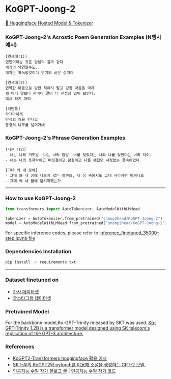 # KoGPT-Joong-2
[🤗 Huggingface Hosted Model & Tokenizer](https://huggingface.co/snoop2head/KoGPT-Joong-2)

### KoGPT-Joong-2's Acrostic Poem Generation Examples (N행시 예시)

```
[연세대(1)]
연민이라는 것은 양날의 검과 같다 
세기의 악연일수도..
대가는 혹독할것이다 연기의 끝은 상처다

[연세대(2)]
연약한 마음으로 강한 척하지 말고 강한 마음을 먹자
세 마디 말보다 한마디 말이 더 진정성 있어 보인다.
대시 하지 마라.
```

```
[자탄풍]
자그마하게 
탄식의 강을 건너고 
풍경의 나무를 넘어가네
```

### KoGPT-Joong-2's Phrase Generation Examples
```
[너는 나의]
- 너는 나의 거짓말. 나는 너의 참말. 너를 잊었다는 나와 나를 잊었다는 너의 차이.
- 너는 나의 옷자락이고 머릿결이고 꿈결이고 나를 헤집던 사정없는 풍속이었다
```

```
[그대 왜 내 꿈에]
- 그대 왜 내 꿈에 나오지 않는 걸까요, 내 꿈 속에서도 그대 사라지면 어쩌나요
- 그대 왜 내 꿈에 불시착했는가.
```
---

### How to use KoGPT-Joong-2
```python
from transformers import AutoTokenizer, AutoModelWithLMHead
  
tokenizer = AutoTokenizer.from_pretrained("snoop2head/KoGPT-Joong-2")
model = AutoModelWithLMHead.from_pretrained("snoop2head/KoGPT-Joong-2")
```

For specific inference codes, please refer to [inference_finetuned_35000-step.ipynb file](https://github.com/snoop2head/KoGPT-Joong-2/blob/main/inference_finetuned_35000-step.ipynb)

### Dependencies Installation

```bash
pip install -r requirements.txt
```
---

### Dataset finetuned on

- [가사 데이터셋](_clones/char-rnn-tensorflow/data/lyricskor/input.txt)
- [글스타그램 데이터셋](https://github.com/Keracorn/geulstagram)

### Pretrained Model
For the backbone model,Ko-GPT-Trinity released by SKT was used. [Ko-GPT-Trinity 1.2B is a transformer model designed using SK telecom's replication of the GPT-3 architecture.](https://huggingface.co/skt/ko-gpt-trinity-1.2B-v0.5)


### References

- [KoGPT2-Transformers huggingface 활용 예시](https://github.com/taeminlee/KoGPT2-Transformers)
- [SKT-AI의 KoGPT2와 pytorch를 이용해 소설을 생성하는 GPT-2 모델.](https://github.com/shbictai/narrativeKoGPT2)
- [인공지능 수필 작가 블로그 글](https://jeinalog.tistory.com/entry/AI-x-Bookathon-%EC%9D%B8%EA%B3%B5%EC%A7%80%EB%8A%A5%EC%9D%84-%EC%88%98%ED%95%84-%EC%9E%91%EA%B0%80%EB%A1%9C-%ED%95%99%EC%8A%B5%EC%8B%9C%EC%BC%9C%EB%B3%B4%EC%9E%90) | [인공지능 수필 작가 코드](https://github.dev/jeina7/GPT2-essay-writer)
